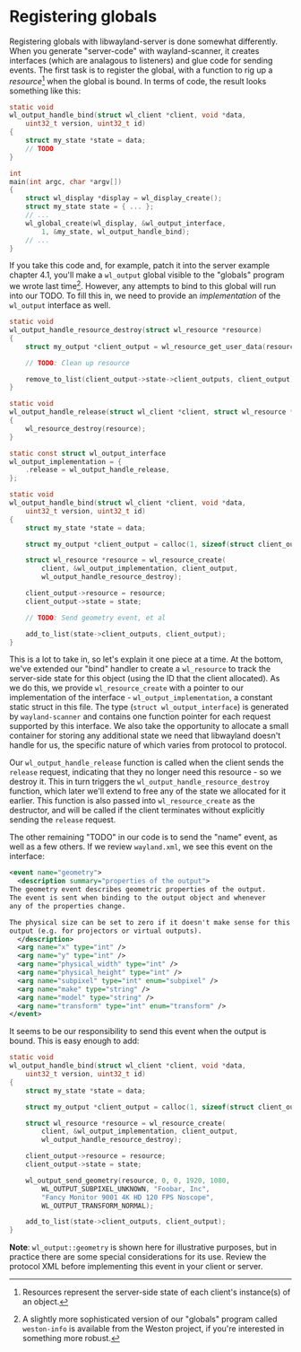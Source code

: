 # Registering globals

Registering globals with libwayland-server is done somewhat differently. When
you generate "server-code" with wayland-scanner, it creates interfaces
(which are analagous to listeners) and glue code for sending events. The first
task is to register the global, with a function to rig up a *resource*[^1] when
the global is bound. In terms of code, the result looks something like this:

```c
static void
wl_output_handle_bind(struct wl_client *client, void *data,
    uint32_t version, uint32_t id)
{
    struct my_state *state = data;
    // TODO
}

int
main(int argc, char *argv[])
{
    struct wl_display *display = wl_display_create();
    struct my_state state = { ... };
    // ...
    wl_global_create(wl_display, &wl_output_interface,
        1, &my_state, wl_output_handle_bind);
    // ...
}
```

If you take this code and, for example, patch it into the server example chapter
4.1, you'll make a `wl_output` global visible to the "globals" program we wrote
last time[^2]. However, any attempts to bind to this global will run into our
TODO. To fill this in, we need to provide an *implementation* of the `wl_output`
interface as well.

```c
static void
wl_output_handle_resource_destroy(struct wl_resource *resource)
{
    struct my_output *client_output = wl_resource_get_user_data(resource);

    // TODO: Clean up resource

    remove_to_list(client_output->state->client_outputs, client_output);
}

static void
wl_output_handle_release(struct wl_client *client, struct wl_resource *resource)
{
    wl_resource_destroy(resource);
}

static const struct wl_output_interface
wl_output_implementation = {
    .release = wl_output_handle_release,
};

static void
wl_output_handle_bind(struct wl_client *client, void *data,
    uint32_t version, uint32_t id)
{
    struct my_state *state = data;

    struct my_output *client_output = calloc(1, sizeof(struct client_output));

    struct wl_resource *resource = wl_resource_create(
        client, &wl_output_implementation, client_output,
        wl_output_handle_resource_destroy);

    client_output->resource = resource;
    client_output->state = state;

    // TODO: Send geometry event, et al

    add_to_list(state->client_outputs, client_output);
}
```

This is a lot to take in, so let's explain it one piece at a time. At the
bottom, we've extended our "bind" handler to create a `wl_resource` to track the
server-side state for this object (using the ID that the client allocated). As
we do this, we provide `wl_resource_create` with a pointer to our implementation
of the interface - `wl_output_implementation`, a constant static struct in this
file. The type (`struct wl_output_interface`) is generated by `wayland-scanner`
and contains one function pointer for each request supported by this interface.
We also take the opportunity to allocate a small container for storing any
additional state we need that libwayland doesn't handle for us, the specific
nature of which varies from protocol to protocol.

Our `wl_output_handle_release` function is called when the client sends the
`release` request, indicating that they no longer need this resource - so we
destroy it. This in turn triggers the `wl_output_handle_resource_destroy`
function, which later we'll extend to free any of the state we allocated for it
earlier. This function is also passed into `wl_resource_create` as the
destructor, and will be called if the client terminates without explicitly
sending the `release` request.

The other remaining "TODO" in our code is to send the "name" event, as well as a
few others. If we review `wayland.xml`, we see this event on the interface:

```xml
<event name="geometry">
  <description summary="properties of the output">
The geometry event describes geometric properties of the output.
The event is sent when binding to the output object and whenever
any of the properties change.

The physical size can be set to zero if it doesn't make sense for this
output (e.g. for projectors or virtual outputs).
  </description>
  <arg name="x" type="int" />
  <arg name="y" type="int" />
  <arg name="physical_width" type="int" />
  <arg name="physical_height" type="int" />
  <arg name="subpixel" type="int" enum="subpixel" />
  <arg name="make" type="string" />
  <arg name="model" type="string" />
  <arg name="transform" type="int" enum="transform" />
</event>
```

It seems to be our responsibility to send this event when the output is bound.
This is easy enough to add:

```c
static void
wl_output_handle_bind(struct wl_client *client, void *data,
    uint32_t version, uint32_t id)
{
    struct my_state *state = data;

    struct my_output *client_output = calloc(1, sizeof(struct client_output));

    struct wl_resource *resource = wl_resource_create(
        client, &wl_output_implementation, client_output,
        wl_output_handle_resource_destroy);

    client_output->resource = resource;
    client_output->state = state;

    wl_output_send_geometry(resource, 0, 0, 1920, 1080,
        WL_OUTPUT_SUBPIXEL_UNKNOWN, "Foobar, Inc",
        "Fancy Monitor 9001 4K HD 120 FPS Noscope",
        WL_OUTPUT_TRANSFORM_NORMAL);

    add_to_list(state->client_outputs, client_output);
}
```

**Note**: `wl_output::geometry` is shown here for illustrative purposes, but in
practice there are some special considerations for its use. Review the protocol
XML before implementing this event in your client or server.

[^1]: Resources represent the server-side state of each client's instance(s) of an object.

[^2]: A slightly more sophisticated version of our "globals" program called `weston-info` is available from the Weston project, if you're interested in something more robust.
